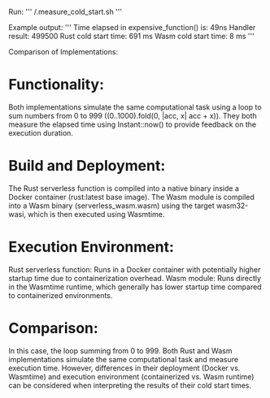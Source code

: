 Run:
''' /.measure_cold_start.sh '''

Example output: 
''' Time elapsed in expensive_function() is: 49ns
Handler result: 499500
Rust cold start time: 691 ms
Wasm cold start time: 8 ms '''

Comparison of Implementations:
# Functionality:

Both implementations simulate the same computational task using a loop to sum numbers from 0 to 999 ((0..1000).fold(0, |acc, x| acc + x)).
They both measure the elapsed time using Instant::now() to provide feedback on the execution duration.

# Build and Deployment:

The Rust serverless function is compiled into a native binary inside a Docker container (rust:latest base image).
The Wasm module is compiled into a Wasm binary (serverless_wasm.wasm) using the target wasm32-wasi, which is then executed using Wasmtime.

# Execution Environment:

Rust serverless function: Runs in a Docker container with potentially higher startup time due to containerization overhead.
Wasm module: Runs directly in the Wasmtime runtime, which generally has lower startup time compared to containerized environments.

# Comparison:

In this case, the loop summing from 0 to 999. Both Rust and Wasm implementations simulate the same computational task and measure execution time. However, differences in their deployment (Docker vs. Wasmtime) and execution environment (containerized vs. Wasm runtime) can be considered when interpreting the results of their cold start times.

